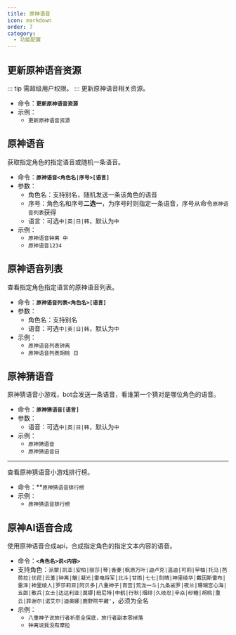 ```yaml
---
title: 原神语音
icon: markdown
order: 7
category:
  - 功能配置
---
```


## 更新原神语音资源
::: tip 需超级用户权限。
:::
更新原神语音相关资源。
- 命令：**`更新原神语音资源`**
- 示例：
  - `更新原神语音资源`

## 原神语音
获取指定角色的指定语音或随机一条语音。
- 命令：**`原神语音<角色名|序号>[语言]`**
- 参数：
  - 角色名：支持别名，随机发送一条该角色的语音
  - 序号：角色名和序号**二选一**，为序号时则指定一条语音，序号从命令`原神语音列表`获得
  - 语言：可选`中|英|日|韩`，默认为`中`
- 示例：
  - `原神语音钟离 中`
  - `原神语音1234`

## 原神语音列表
查看指定角色指定语言的原神语音列表。
- 命令：**`原神语音列表<角色名>[语言]`**
- 参数：
  - 角色名：支持别名
  - 语音：可选`中|英|日|韩`，默认为`中`
- 示例：
  - `原神语音列表钟离`
  - `原神语音列表胡桃 日`

## 原神猜语音
原神猜语音小游戏，bot会发送一条语音，看谁第一个猜对是哪位角色的语音。
- 命令：**`原神猜语音[语言]`**
- 参数：
  - 语音：可选`中|英|日|韩`，默认为`中`
- 示例：
  - `原神猜语音`
  - `原神猜语音日`
---
查看原神猜语音小游戏排行榜。
- 命令：**`原神猜语音排行榜`
- 示例：
  - `原神猜语音排行榜`

## 原神AI语音合成
使用原神语音合成api，合成指定角色的指定文本内容的语音。
- 命令：**`<角色名>说<内容>`**
- 支持角色：`派蒙|凯亚|安柏|丽莎|琴|香菱|枫原万叶|迪卢克|温迪|可莉|早柚|托马|芭芭拉|优菈|云堇|钟离|魈|凝光|雷电将军|北斗|甘雨|七七|刻晴|神里绫华|戴因斯雷布|雷泽|神里绫人|罗莎莉亚|阿贝多|八重神子|宵宫|荒泷一斗|九条裟罗|夜兰|珊瑚宫心海|五郎|散兵|女士|达达利亚|莫娜|班尼特|申鹤|行秋|烟绯|久岐忍|辛焱|砂糖|胡桃|重云|菲谢尔|诺艾尔|迪奥娜|鹿野院平藏'`，必须为全名
- 示例：
  - `八重神子说旅行者祈愿全保底，旅行者副本零掉落`
  - `钟离说我没有摩拉`
